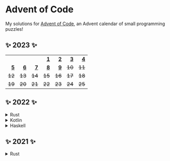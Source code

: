 # Advent of Code

My solutions for [Advent of Code](https://adventofcode.com/about), an Advent calendar of small programming puzzles!

## ✨ 2023 ✨

[23-1]: rust/2023/src/solutions/day01.rs
[23-2]: rust/2023/src/solutions/day02.rs
[23-3]: rust/2023/src/solutions/day03.rs
[23-4]: rust/2023/src/solutions/day04.rs
[23-5]: rust/2023/src/solutions/day05.rs
[23-6]: rust/2023/src/solutions/day06.rs
[23-7]: rust/2023/src/solutions/day07.rs
[23-8]: rust/2023/src/solutions/day08.rs
[23-9]: rust/2023/src/solutions/day09.rs

|          |          |          |          |          |          |          |
| -------: | -------: | -------: | -------: | -------: | -------: | -------: |
|          |          |          | **[1][23-1]** | **[2][23-2]** | **[3][23-3]** | **[4][23-4]** |
| **[5][23-5]** | **[6][23-6]** | **[7][23-7]** | **[8][23-8]** | **[9][23-9]** | ~~10~~ | ~~11~~ |
| ~~12~~ | ~~13~~ | ~~14~~ | ~~15~~ | ~~16~~ | ~~17~~ | ~~18~~ |
| ~~19~~ | ~~20~~ | ~~21~~ | ~~22~~ | ~~23~~ | ~~24~~ | ~~25~~ |

## ✨ 2022 ✨

<details>
  <summary>Rust</summary>

[22-1]: rust/2022/src/solutions/day01.rs
[22-2]: rust/2022/src/solutions/day02.rs
[22-3]: rust/2022/src/solutions/day03.rs
[22-4]: rust/2022/src/solutions/day04.rs
[22-5]: rust/2022/src/solutions/day05.rs
[22-6]: rust/2022/src/solutions/day06.rs
[22-7]: rust/2022/src/solutions/day07/solve.py
[22-8]: rust/2022/src/solutions/day08.rs
[22-9]: rust/2022/src/solutions/day09.rs
[22-10]: rust/2022/src/solutions/day10.rs
[22-11]: rust/2022/src/solutions/day11.rs
[22-12]: rust/2022/src/solutions/day12.rs
[22-13]: rust/2022/src/solutions/day13/solve.py
[22-14]: rust/2022/src/solutions/day14.rs
[22-15]: rust/2022/src/solutions/day15.rs
[22-18]: rust/2022/src/solutions/day18.rs
[22-20]: rust/2022/src/solutions/day20.rs

|          |          |          |          |          |          |          |
| -------: | -------: | -------: | -------: | -------: | -------: | -------: |
|          |          |          | **[1][22-1]** | **[2][22-2]** | **[3][22-3]** | **[4][22-4]** |
| **[5][22-5]** | **[6][22-6]** | **[7][22-7]** | **[8][22-8]** | **[9][22-9]** | **[10][22-10]** | **[11][22-11]** ² |
| **[12][22-12]** | **[13][22-13]** | **[14][22-14]** | **[15][22-15]** ¹ | ~~16~~ | ~~17~~ | **[18][22-18]** ¹ |
| ~~19~~ | **[20][22-20]** | ~~21~~ | ~~22~~ | ~~23~~ | ~~24~~ | ~~25~~ |

¹ Solved only P1

² Assistance for P2
</details>

<details>
  <summary>Kotlin</summary>

[22-1-Kotlin]: kotlin/2022/src/main/kotlin/Day1.kt
[22-2-Kotlin]: kotlin/2022/src/main/kotlin/Day2.kt
[22-3-Kotlin]: kotlin/2022/src/main/kotlin/Day3.kt
[22-4-Kotlin]: kotlin/2022/src/main/kotlin/Day4.kt
[22-5-Kotlin]: kotlin/2022/src/main/kotlin/Day5.kt

|          |          |          |          |          |          |          |
| -------: | -------: | -------: | -------: | -------: | -------: | -------: |
|          |          |          | **[1][22-1-Kotlin]** | **[2][22-2-Kotlin]** | **[3][22-3-Kotlin]** | **[4][22-4-Kotlin]** |
| **[5][22-5-Kotlin]** | ~~6~~ | ~~7~~ | ~~8~~ | ~~9~~ | ~~10~~ | ~~11~~ |
| ~~12~~ | ~~13~~ | ~~14~~ | ~~15~~ | ~~16~~ | ~~17~~ | ~~18~~ |
| ~~19~~ | ~~20~~ | ~~21~~ | ~~22~~ | ~~23~~ | ~~24~~ | ~~25~~ |
</details>

<details>
  <summary>Haskell</summary>
  
[22-1-Haskell]: haskell/2022/src/day01.hs
[22-2-Haskell]: haskell/2022/src/day02.hs
[22-3-Haskell]: haskell/2022/src/day03.hs
[22-4-Haskell]: haskell/2022/src/day04.hs
[22-5-Haskell]: haskell/2022/src/day05.hs

|          |          |          |          |          |          |          |
| -------: | -------: | -------: | -------: | -------: | -------: | -------: |
|          |          |          | **[1][22-1-Haskell]** | **[2][22-2-Haskell]** | **[3][22-3-Haskell]** | **[4][22-4-Haskell]** |
| **[5][22-5-Haskell]** | ~~6~~ | ~~7~~ | ~~8~~ | ~~9~~ | ~~10~~ | ~~11~~ |
| ~~12~~ | ~~13~~ | ~~14~~ | ~~15~~ | ~~16~~ | ~~17~~ | ~~18~~ |
| ~~19~~ | ~~20~~ | ~~21~~ | ~~22~~ | ~~23~~ | ~~24~~ | ~~25~~ |
</details>

## ✨ 2021 ✨

<details>
  <summary>Rust</summary>

[21-15]: rust/2021/src/solutions/day15.rs

|          |          |          |          |          |          |          |
| -------: | -------: | -------: | -------: | -------: | -------: | -------: |
|          |          |          | ~~1~~ | ~~2~~ | ~~3~~ | ~~4~~ |
| ~~5~~ | ~~6~~ | ~~7~~ | ~~8~~ | ~~9~~ | ~~10~~ | ~~11~~ |
| ~~12~~ | ~~13~~ | ~~14~~ | **[15][21-15]** | ~~16~~ | ~~17~~ | ~~18~~ |
| ~~19~~ | ~~20~~ | ~~21~~ | ~~22~~ | ~~23~~ | ~~24~~ | ~~25~~ |
</details>
